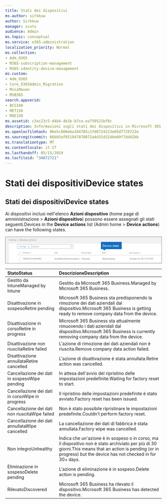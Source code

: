 ```yaml
---
title: Stati dei dispositivi
ms.author: sirkkuw
author: Sirkkuw
manager: scotv
audience: Admin
ms.topic: conceptual
ms.service: o365-administration
localization_priority: Normal
ms.collection:
- Adm_O365
- M365-subscription-management
- M365-identity-device-management
ms.custom:
- Adm_O365
- Core_O365Admin_Migration
- MiniMaven
- MSB365
search.appverid:
- BCS160
- MET150
- MOE150
ms.assetid: c3ac23c5-d4b4-4b1b-b7ce-ea759521bf8c
description: Informazioni sugli stati dei dispositivi in Microsoft 365 business.
ms.openlocfilehash: 06e5c800e6a104785c1fd0724223e05d7729722e
ms.sourcegitcommit: 66bb5af851947078872a4d31d3246e69f7dd42bb
ms.translationtype: MT
ms.contentlocale: it-IT
ms.lasthandoff: 05/15/2019
ms.locfileid: "34072721"
---
```

# <a name="device-states"></a><span data-ttu-id="2835f-103">Stati dei dispositivi</span><span class="sxs-lookup"><span data-stu-id="2835f-103">Device states</span></span>

## <a name="device-states"></a><span data-ttu-id="2835f-104">Stati dei dispositivi</span><span class="sxs-lookup"><span data-stu-id="2835f-104">Device states</span></span>

<span data-ttu-id="2835f-105">Ai dispositivi inclusi nell'elenco **Azioni dispositivo** (home page di amministrazione \> **Azioni dispositivo**) possono essere assegnati gli stati seguenti.</span><span class="sxs-lookup"><span data-stu-id="2835f-105">Devices in the **Device actions** list (Admin home \> **Device actions**) can have the following states.</span></span>
  
![In the Device actions list, you can see the Devices states.](media/a621c47e-45d9-4e1a-beb9-c03254d40c1d.png)
  
|<span data-ttu-id="2835f-107">**Stato**</span><span class="sxs-lookup"><span data-stu-id="2835f-107">**Status**</span></span>|<span data-ttu-id="2835f-108">**Descrizione**</span><span class="sxs-lookup"><span data-stu-id="2835f-108">**Description**</span></span>|
|:-----|:-----|
|<span data-ttu-id="2835f-109">Gestito da Intune</span><span class="sxs-lookup"><span data-stu-id="2835f-109">Managed by Intune</span></span>  <br/> |<span data-ttu-id="2835f-110">Gestito da Microsoft 365 Business.</span><span class="sxs-lookup"><span data-stu-id="2835f-110">Managed by Microsoft 365 Business.</span></span>  <br/> |
|<span data-ttu-id="2835f-111">Disattivazione in sospeso</span><span class="sxs-lookup"><span data-stu-id="2835f-111">Retire pending</span></span>  <br/> |<span data-ttu-id="2835f-112">Microsoft 365 Business sta predisponendo la rimozione dei dati aziendali dal dispositivo.</span><span class="sxs-lookup"><span data-stu-id="2835f-112">Microsoft 365 Business is getting ready to remove company data from the device.</span></span>  <br/> |
|<span data-ttu-id="2835f-113">Disattivazione in corso</span><span class="sxs-lookup"><span data-stu-id="2835f-113">Retire in progress</span></span>  <br/> |<span data-ttu-id="2835f-114">Microsoft 365 Business sta attualmente rimuovendo i dati aziendali dal dispositivo.</span><span class="sxs-lookup"><span data-stu-id="2835f-114">Microsoft 365 Business is currently removing company data from the device.</span></span>  <br/> |
|<span data-ttu-id="2835f-115">Disattivazione non riuscita</span><span class="sxs-lookup"><span data-stu-id="2835f-115">Retire failed</span></span>  <br/> | <span data-ttu-id="2835f-116">L'azione di rimozione dei dati aziendali non è riuscita.</span><span class="sxs-lookup"><span data-stu-id="2835f-116">Remove company data action failed.</span></span>  <br/> |
|<span data-ttu-id="2835f-117">Disattivazione annullata</span><span class="sxs-lookup"><span data-stu-id="2835f-117">Retire cancelled</span></span>  <br/> |<span data-ttu-id="2835f-118">L'azione di disattivazione è stata annullata.</span><span class="sxs-lookup"><span data-stu-id="2835f-118">Retire action was cancelled.</span></span>  <br/> |
|<span data-ttu-id="2835f-119">Cancellazione dei dati in sospeso</span><span class="sxs-lookup"><span data-stu-id="2835f-119">Wipe pending</span></span>  <br/> |<span data-ttu-id="2835f-120">In attesa dell'avvio del ripristino delle impostazioni predefinite.</span><span class="sxs-lookup"><span data-stu-id="2835f-120">Waiting for factory reset to start.</span></span>  <br/> |
|<span data-ttu-id="2835f-121">Cancellazione dei dati in corso</span><span class="sxs-lookup"><span data-stu-id="2835f-121">Wipe in progress</span></span>  <br/> |<span data-ttu-id="2835f-122">Il ripristino delle impostazioni predefinite è stato avviato.</span><span class="sxs-lookup"><span data-stu-id="2835f-122">Factory reset has been issued.</span></span>  <br/> |
|<span data-ttu-id="2835f-123">Cancellazione dei dati non riuscita</span><span class="sxs-lookup"><span data-stu-id="2835f-123">Wipe failed</span></span>  <br/> |<span data-ttu-id="2835f-124">Non è stato possibile ripristinare le impostazioni predefinite.</span><span class="sxs-lookup"><span data-stu-id="2835f-124">Couldn't perform factory reset.</span></span>  <br/> |
|<span data-ttu-id="2835f-125">Cancellazione dei dati annullata</span><span class="sxs-lookup"><span data-stu-id="2835f-125">Wipe cancelled</span></span>  <br/> |<span data-ttu-id="2835f-126">La cancellazione dei dati di fabbrica è stata annullata.</span><span class="sxs-lookup"><span data-stu-id="2835f-126">Factory wipe was cancelled.</span></span>  <br/> |
|<span data-ttu-id="2835f-127">Non integro</span><span class="sxs-lookup"><span data-stu-id="2835f-127">Unhealthy</span></span>  <br/> |<span data-ttu-id="2835f-128">Indica che un'azione è in sospeso o in corso, ma il dispositivo non è stato archiviato per più di 30 giorni.</span><span class="sxs-lookup"><span data-stu-id="2835f-128">This means that an action is pending (or in progress) but the device has not checked in for 30+ days.</span></span>  <br/> |
|<span data-ttu-id="2835f-129">Eliminazione in sospeso</span><span class="sxs-lookup"><span data-stu-id="2835f-129">Delete pending</span></span>  <br/> |<span data-ttu-id="2835f-130">L'azione di eliminazione è in sospeso.</span><span class="sxs-lookup"><span data-stu-id="2835f-130">Delete action is pending.</span></span>  <br/> |
|<span data-ttu-id="2835f-131">Rilevato</span><span class="sxs-lookup"><span data-stu-id="2835f-131">Discovered</span></span>  <br/> |<span data-ttu-id="2835f-132">Microsoft 365 Business ha rilevato il dispositivo.</span><span class="sxs-lookup"><span data-stu-id="2835f-132">Microsoft 365 Business has detected the device.</span></span>  <br/> |
   
